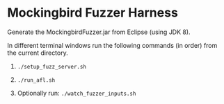 # Mockingbird Fuzzer Harness
Generate the MockingbirdFuzzer.jar from Eclipse (using JDK 8).

In different terminal windows run the following commands (in order) from the current directory.

1. `./setup_fuzz_server.sh`

2. `./run_afl.sh`

3. Optionally run: `./watch_fuzzer_inputs.sh`
